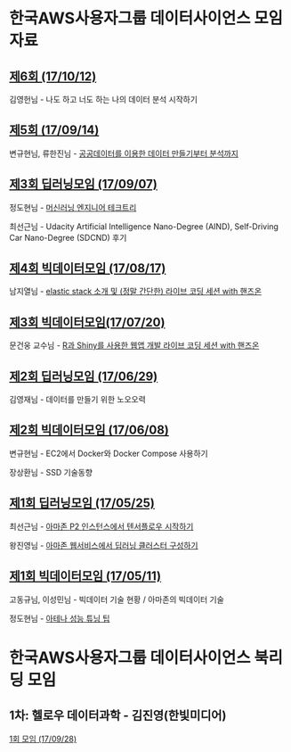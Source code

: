 # 한국AWS사용자그룹 데이터사이언스 모임 자료


## [제6회 (17/10/12)](https://www.meetup.com/ko-KR/awskrug/events/243623025/)
김영헌님 - 나도 하고 너도 하는 나의 데이터 분석 시작하기

## [제5회 (17/09/14)](https://www.meetup.com/ko-KR/awskrug/events/242616537/)
변규현님, 류한진님 - [공공데이터를 이용한 데이터 만들기부터 분석까지](./public-data-analysis/README.md)

## [제3회 딥러닝모임 (17/09/07)](https://www.meetup.com/ko-KR/awskrug/events/242889826/)
정도현님 - [머신러닝 엔지니어 테크트리](http://bit.ly/painless-ml)

최선근님 - Udacity Artificial Intelligence Nano-Degree (AIND), Self-Driving Car Nano-Degree (SDCND) 후기

## [제4회 빅데이터모임 (17/08/17)](https://www.meetup.com/ko-KR/awskrug/events/242135560/)
남지열님 - [elastic stack 소개 및 (정말 간단한) 라이브 코딩 세션 with 핸즈온](https://gist.github.com/higee/ae762b124f4d90098a76bd5362ea8dd0)

## [제3회 빅데이터모임(17/07/20)](https://www.meetup.com/ko-KR/awskrug/events/240731990/)
문건웅 교수님 - [R과 Shiny를 사용한 웹앱 개발 라이브 코딩 세션 with 핸즈온](http://web-r.space:3838/app5/)

## [제2회 딥러닝모임 (17/06/29)](https://www.meetup.com/ko-KR/awskrug/events/240664059/)
김영재님 - 데이터를 만들기 위한 노오오력

## [제2회 빅데이터모임 (17/06/08)](https://www.meetup.com/ko-KR/awskrug/events/239927388/)
변규현님 - EC2에서 Docker와 Docker Compose 사용하기

장상환님 - SSD 기술동향

## [제1회 딥러닝모임 (17/05/25)](https://www.meetup.com/ko-KR/awskrug/events/239747870/)
최선근님 - [아마존 P2 인스턴스에서 텐서플로우 시작하기](https://www.slideshare.net/SunKeunChoi/20170525-aws-p2-tensorflow-76340418)

왕진영님 - [아마존 웹서비스에서 딥러닝 클러스터 구성하기](https://www.slideshare.net/SunKeunChoi/20170525-aws)

## [제1회 빅데이터모임 (17/05/11)](https://www.meetup.com/ko-KR/awskrug/events/239538712/)
고동규님, 이성민님 - 빅데이터 기술 현황 / 아마존의 빅데이터 기술

정도현님 - [아테나 성능 튜닝 팁](https://aws.amazon.com/ko/blogs/big-data/top-10-performance-tuning-tips-for-amazon-athena/)

# 한국AWS사용자그룹 데이터사이언스 북리딩 모임

## 1차: 헬로우 데이터과학 - 김진영(한빛미디어)
[1회 모임 (17/09/28)](https://www.meetup.com/ko-KR/awskrug/events/243356663/)
